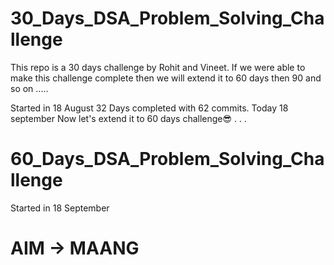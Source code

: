 # 30_Days_DSA_Problem_Solving_Challenge
This repo is a 30 days challenge by Rohit and Vineet. If we were able to make this challenge complete then we will extend it to 60  days then 90 and so on .....

Started in 18 August
32 Days completed with 62 commits.
Today 18 september 
Now  let's  extend it to  60 days challenge😎
.
.
.
# 60_Days_DSA_Problem_Solving_Challenge
Started in 18 September
# AIM -> MAANG

